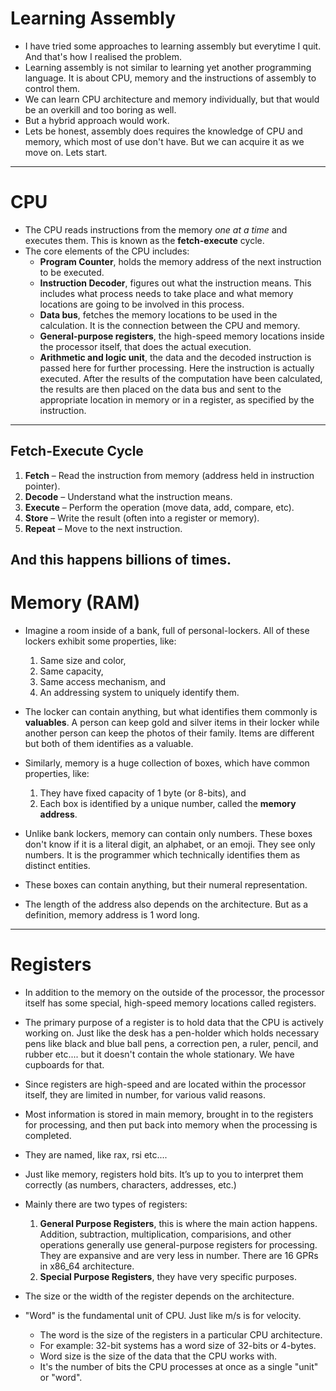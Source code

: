# Learning Assembly
+ I have tried some approaches to learning assembly but everytime I quit. And that's how I realised the problem.
+ Learning assembly is not similar to learning yet another programming language. It is about CPU, memory and the instructions of assembly to control them.
+ We can learn CPU architecture and memory individually, but that would be an overkill and too boring as well.
+ But a hybrid approach would work.
+ Lets be honest, assembly does requires the knowledge of CPU and memory, which most of use don't have. But we can acquire it as we move on. Lets start.
----

# CPU
+ The CPU reads instructions from the memory *one at a time* and executes them. This is known as the **fetch-execute** cycle.
+ The core elements of the CPU includes:
  + **Program Counter**, holds the memory address of the next instruction to be executed.
  + **Instruction Decoder**, figures out what the instruction means. This includes what process needs to take place and what memory locations are going to be involved in this process.
  + **Data bus**, fetches the memory locations to be used in the calculation. It is the connection between the CPU and memory.
  + **General-purpose registers**, the high-speed memory locations inside the processor itself, that does the actual execution.
  + **Arithmetic and logic unit**, the data and the decoded instruction is passed here for further processing. Here the instruction is actually executed. After the results of the computation have been calculated, the results are then placed on the data bus and sent to the appropriate location in memory or in a register, as specified by the instruction.
----

## Fetch-Execute Cycle
1. **Fetch** – Read the instruction from memory (address held in instruction pointer).
2. **Decode** – Understand what the instruction means.
3. **Execute** – Perform the operation (move data, add, compare, etc).
4. **Store** – Write the result (often into a register or memory).
5. **Repeat** – Move to the next instruction.

And this happens billions of times.
----

# Memory (RAM)
+ Imagine a room inside of a bank, full of personal-lockers. All of these lockers exhibit some properties, like:
  1. Same size and color,
  2. Same capacity,
  3. Same access mechanism, and
  4. An addressing system to uniquely identify them.
+ The locker can contain anything, but what identifies them commonly is **valuables**. A person can keep gold and silver items in their locker while another person can keep the photos of their family. Items are different but both of them identifies as a valuable.

+ Similarly, memory is a huge collection of boxes, which have common properties, like: 
  1. They have fixed capacity of 1 byte (or 8-bits), and
  2. Each box is identified by a unique number, called the **memory address**.
+ Unlike bank lockers, memory can contain only numbers. These boxes don't know if it is a literal digit, an alphabet, or an emoji. They see only numbers. It is the programmer which technically identifies them as distinct entities.
+ These boxes can contain anything, but their numeral representation.

+ The length of the address also depends on the architecture. But as a definition, memory address is 1 word long.
----

# Registers
+ In addition to the memory on the outside of the processor, the processor itself has some special, high-speed memory locations called registers.
+ The primary purpose of a register is to hold data that the CPU is actively working on. Just like the desk has a pen-holder which holds necessary pens like black and blue ball pens, a correction pen, a ruler, pencil, and rubber etc.... but it doesn't contain the whole stationary. We have cupboards for that.
+ Since registers are high-speed and are located within the processor itself, they are limited in number, for various valid reasons.
+ Most information is stored in main memory, brought in to the registers for processing, and then put back into memory when the processing is completed.
+ They are named, like rax, rsi etc....
+ Just like memory, registers hold bits. It’s up to you to interpret them correctly (as numbers, characters, addresses, etc.)
+ Mainly there are two types of registers:
  1. **General Purpose Registers**, this is where the main action happens. Addition, subtraction, multiplication, comparisions, and other operations generally use general-purpose registers for processing. They are expansive and are very less in number. There are 16 GPRs in x86_64 architecture.
  2. **Special Purpose Registers**, they have very specific purposes.

+ The size or the width of the register depends on the architecture.
+ "Word" is the fundamental unit of CPU. Just like m/s is for velocity.
  + The word is the size of the registers in a particular CPU architecture.
  + For example: 32-bit systems has a word size of 32-bits or 4-bytes.
  + Word size is the size of the data that the CPU works with.
  + It's the number of bits the CPU processes at once as a single "unit" or "word".